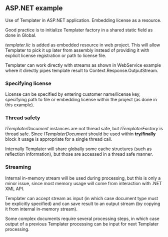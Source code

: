 ## ASP.NET example

Use of Templater in ASP.NET application. Embedding license as a resource.

Good practice is to initialize Templater factory in a shared static field as done in Global.

*templater.lic* is added as embedded resource in web project. 
This will allow Templater to pick it up later from assembly instead of providing it with explicit license registration or path to license file.

Templater can work directly with streams as shown in WebService example where it directly pipes template result to Context.Response.OutputStream.

### Specifying license

License can be specified by entering customer name/license key, specifying path to file or embedding license within the project (as done in this example).

### Thread safety

*ITemplaterDocument* instances are not thread safe, but *ITemplaterFactory* is thread safe. Since *ITemplaterDocument* should be used within **try/finally** block it usage is appropriate for a single thread call.

Internally Templater will share globally some cache structures (such as reflection information), but those are accessed in a thread safe manner.

### Streaming

Internal in-memory stream will be used during processing, but this is only a minor issue, since most memory usage will come from interaction with .NET XML API. 

Templater can accept stream as input (in which case document type must be explicitly specified) and can save result to an output stream (by copying it from internal in-memory stream).

Some complex documents require several processing steps, in which case output of a previous Templater processing can be input for next Templater processing.